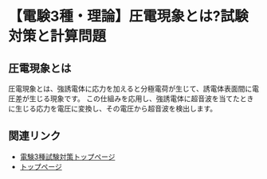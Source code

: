 # 【電験3種・理論】圧電現象とは?試験対策と計算問題

## 圧電現象とは

圧電現象とは、強誘電体に応力を加えると分極電荷が生じて、誘電体表面間に電圧差が生じる現象です。
この仕組みを応用し、強誘電体に超音波を当てたときに生じる応力を電圧に変換し、その電圧から超音波を検出します。

## 関連リンク

- [電験3種試験対策トップページ](../index.md)
- [トップページ](../../../index.md)